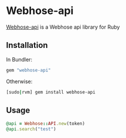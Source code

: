 
Webhose-api
====
[Webhose-api](http://github.com/77agency/webhose-api) is a Webhose api library for Ruby


Installation
---

In Bundler:
```ruby
gem "webhose-api"
```

Otherwise:
```bash
[sudo|rvm] gem install webhose-api
```

Usage
---------

```ruby
@api = Webhose::API.new(token)
@api.search("test")
